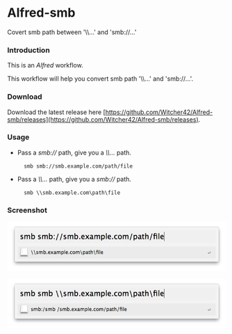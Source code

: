 Alfred-smb
==========

Covert smb path between '\\\\...' and 'smb://...'

### Introduction

This is an *Alfred* workflow.

This workflow will help you convert smb path  '\\\\...' and 'smb://...'. 

### Download

Download the latest release here [https://github.com/Witcher42/Alfred-smb/releases](https://github.com/Witcher42/Alfred-smb/releases).

### Usage

* Pass a *smb://* path, give you a *\\\\...* path.

        smb smb://smb.example.com/path/file

* Pass a *\\\\...* path, give you a *smb://* path.

        smb \\smb.example.com\path\file


### Screenshot

![image](./asset/screenshot.png)

![image](./asset/screenshot1.png)

